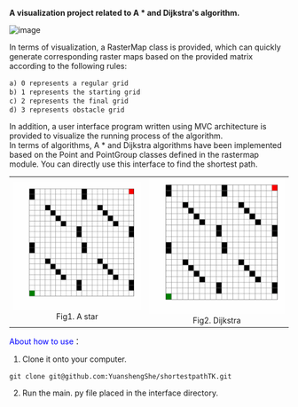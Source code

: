 **A visualization project related to A * and Dijkstra's algorithm.**      

<img width="600" height="350" alt="image" src="https://github.com/user-attachments/assets/14f957eb-e68c-4b6f-99f4-4cdeccd46ed2" />        

In terms of visualization, a RasterMap class is provided, which can quickly generate corresponding raster maps based on the provided matrix according to the following rules:        

    a) 0 represents a regular grid     
    b) 1 represents the starting grid     
    c) 2 represents the final grid     
    d) 3 represents obstacle grid     
    
In addition, a user interface program written using MVC architecture is provided to visualize the running process of the algorithm.    
In terms of algorithms, A * and Dijkstra algorithms have been implemented based on the Point and PointGroup classes defined in the rastermap module. You can directly use this interface to find the shortest path.   

<table>
	<tr>
		<td>
			<center>
				<img src='https://github.com/YuanshengShe/shortestpathTK/blob/main/interface/astar_gif.gif'/>
				Fig1. A star
			</center>
		</td>
		<td>
			<center>
				<img src='https://github.com/YuanshengShe/shortestpathTK/blob/main/interface/dijkstra_gif.gif'/>
				Fig2. Dijkstra
			</center>
		</td>
	</tr>
</table>

<font color='blue'>About how to use</font>：
1. Clone it onto your computer.
```
git clone git@github.com:YuanshengShe/shortestpathTK.git
```
2. Run the main. py file placed in the interface directory.




